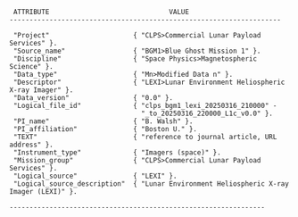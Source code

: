 
     ATTRIBUTE                              VALUE
    --------------------------------------------------------------------

     "Project"                     { "CLPS>Commercial Lunar Payload Services" }.
     "Source_name"                 { "BGM1>Blue Ghost Mission 1" }.
     "Discipline"                  { "Space Physics>Magnetospheric Science" }.
     "Data_type"                   { "Mn>Modified Data n" }.
     "Descriptor"                  { "LEXI>Lunar Environment Heliospheric X-ray Imager" }.
     "Data_version"                { "0.0" }.
     "Logical_file_id"             { "clps_bgm1_lexi_20250316_210000" -
                                     "_to_20250316_220000_L1c_v0.0" }.
     "PI_name"                     { "B. Walsh" }.
     "PI_affiliation"              { "Boston U." }.
     "TEXT"                        { "reference to journal article, URL address" }.
     "Instrument_type"             { "Imagers (space)" }.
     "Mission_group"               { "CLPS>Commercial Lunar Payload Services" }.
     "Logical_source"              { "LEXI" }.
     "Logical_source_description"  { "Lunar Environment Heliospheric X-ray Imager (LEXI)" }.

    ----------------------------------------------------------------